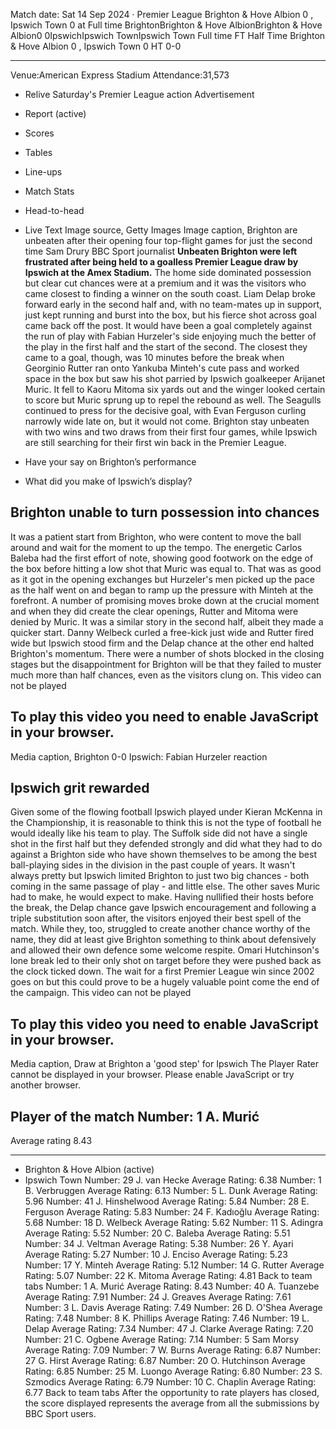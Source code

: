Match date: Sat 14 Sep 2024
‧
Premier League
Brighton & Hove Albion 0 , Ipswich Town 0 at Full time
BrightonBrighton & Hove AlbionBrighton & Hove Albion0
0IpswichIpswich TownIpswich Town
Full time
FT
Half Time Brighton & Hove Albion 0 , Ipswich Town 0
HT 0-0
___
Venue:American Express Stadium
Attendance:31,573
-   Relive Saturday's Premier League action
Advertisement
-   Report (active)
-   Scores
-   Tables
-   Line-ups
-   Match Stats
-   Head-to-head
-   Live Text
Image source, Getty Images
Image caption,
Brighton are unbeaten after their opening four top-flight games for just the second time
Sam Drury
BBC Sport journalist
**Unbeaten Brighton were left frustrated after being held to a goalless Premier League draw by Ipswich at the Amex Stadium.**
The home side dominated possession but clear cut chances were at a premium and it was the visitors who came closest to finding a winner on the south coast.
Liam Delap broke forward early in the second half and, with no team-mates up in support, just kept running and burst into the box, but his fierce shot across goal came back off the post.
It would have been a goal completely against the run of play with Fabian Hurzeler's side enjoying much the better of the play in the first half and the start of the second.
The closest they came to a goal, though, was 10 minutes before the break when Georginio Rutter ran onto Yankuba Minteh's cute pass and worked space in the box but saw his shot parried by Ipswich goalkeeper Arijanet Muric.
It fell to Kaoru Mitoma six yards out and the winger looked certain to score but Muric sprung up to repel the rebound as well.
The Seagulls continued to press for the decisive goal, with Evan Ferguson curling narrowly wide late on, but it would not come.
Brighton stay unbeaten with two wins and two draws from their first four games, while Ipswich are still searching for their first win back in the Premier League.
-   Have your say on Brighton’s performance
    
-   What did you make of Ipswich’s display?
    
## Brighton unable to turn possession into chances
It was a patient start from Brighton, who were content to move the ball around and wait for the moment to up the tempo.
The energetic Carlos Baleba had the first effort of note, showing good footwork on the edge of the box before hitting a low shot that Muric was equal to.
That was as good as it got in the opening exchanges but Hurzeler's men picked up the pace as the half went on and began to ramp up the pressure with Minteh at the forefront.
A number of promising moves broke down at the crucial moment and when they did create the clear openings, Rutter and Mitoma were denied by Muric.
It was a similar story in the second half, albeit they made a quicker start.
Danny Welbeck curled a free-kick just wide and Rutter fired wide but Ipswich stood firm and the Delap chance at the other end halted Brighton's momentum.
There were a number of shots blocked in the closing stages but the disappointment for Brighton will be that they failed to muster much more than half chances, even as the visitors clung on.
This video can not be played
## To play this video you need to enable JavaScript in your browser.
Media caption,
Brighton 0-0 Ipswich: Fabian Hurzeler reaction
## Ipswich grit rewarded
Given some of the flowing football Ipswich played under Kieran McKenna in the Championship, it is reasonable to think this is not the type of football he would ideally like his team to play.
The Suffolk side did not have a single shot in the first half but they defended strongly and did what they had to do against a Brighton side who have shown themselves to be among the best ball-playing sides in the division in the past couple of years.
It wasn't always pretty but Ipswich limited Brighton to just two big chances - both coming in the same passage of play - and little else.
The other saves Muric had to make, he would expect to make.
Having nullified their hosts before the break, the Delap chance gave Ipswich encouragement and following a triple substitution soon after, the visitors enjoyed their best spell of the match.
While they, too, struggled to create another chance worthy of the name, they did at least give Brighton something to think about defensively and allowed their own defence some welcome respite.
Omari Hutchinson's lone break led to their only shot on target before they were pushed back as the clock ticked down.
The wait for a first Premier League win since 2002 goes on but this could prove to be a hugely valuable point come the end of the campaign.
This video can not be played
## To play this video you need to enable JavaScript in your browser.
Media caption,
Draw at Brighton a 'good step' for Ipswich
The Player Rater cannot be displayed in your browser. Please enable JavaScript or try another browser.
## Player of the match Number: 1 A. Murić
Average rating 8.43
___
-   Brighton & Hove Albion (active)
-   Ipswich Town
Number: 29 J. van Hecke
Average Rating: 6.38
Number: 1 B. Verbruggen
Average Rating: 6.13
Number: 5 L. Dunk
Average Rating: 5.96
Number: 41 J. Hinshelwood
Average Rating: 5.84
Number: 28 E. Ferguson
Average Rating: 5.83
Number: 24 F. Kadıoğlu
Average Rating: 5.68
Number: 18 D. Welbeck
Average Rating: 5.62
Number: 11 S. Adingra
Average Rating: 5.52
Number: 20 C. Baleba
Average Rating: 5.51
Number: 34 J. Veltman
Average Rating: 5.38
Number: 26 Y. Ayari
Average Rating: 5.27
Number: 10 J. Enciso
Average Rating: 5.23
Number: 17 Y. Minteh
Average Rating: 5.12
Number: 14 G. Rutter
Average Rating: 5.07
Number: 22 K. Mitoma
Average Rating: 4.81
Back to team tabs
Number: 1 A. Murić
Average Rating: 8.43
Number: 40 A. Tuanzebe
Average Rating: 7.91
Number: 24 J. Greaves
Average Rating: 7.61
Number: 3 L. Davis
Average Rating: 7.49
Number: 26 D. O'Shea
Average Rating: 7.48
Number: 8 K. Phillips
Average Rating: 7.46
Number: 19 L. Delap
Average Rating: 7.34
Number: 47 J. Clarke
Average Rating: 7.20
Number: 21 C. Ogbene
Average Rating: 7.14
Number: 5 Sam Morsy
Average Rating: 7.09
Number: 7 W. Burns
Average Rating: 6.87
Number: 27 G. Hirst
Average Rating: 6.87
Number: 20 O. Hutchinson
Average Rating: 6.85
Number: 25 M. Luongo
Average Rating: 6.80
Number: 23 S. Szmodics
Average Rating: 6.79
Number: 10 C. Chaplin
Average Rating: 6.77
Back to team tabs
After the opportunity to rate players has closed, the score displayed represents the average from all the submissions by BBC Sport users.